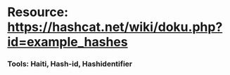 # Resource: https://hashcat.net/wiki/doku.php?id=example_hashes

### Tools: Haiti, Hash-id, Hashidentifier
